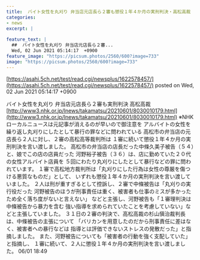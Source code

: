```yaml
---
title:  バイト女性を丸刈り 弁当店元店長ら２審も懲役１年４か月の実刑判決・高松高裁 
categories:
- news
excerpt: |
  
feature_text: |
  ##  バイト女性を丸刈り 弁当店元店長ら２審...
  Wed, 02 Jun 2021 05:14:17  +0900
feature_image: "https://picsum.photos/2560/600?image=733"
image: "https://picsum.photos/2560/600?image=733"
---
```


[https://asahi.5ch.net/test/read.cgi/newsplus/1622578457/](https://asahi.5ch.net/test/read.cgi/newsplus/1622578457/)
posted on Wed, 02 Jun 2021 05:14:17  +0900

<!--more-->

バイト女性を丸刈り 弁当店元店長ら２審も実刑判決 高松高裁 [http://www3.nhk.or.jp/lnews/takamatsu/20210601/8030010179.html](http://www3.nhk.or.jp/lnews/takamatsu/20210601/8030010179.html) ※NHKローカルニュースは元記事が消えるのが早いので御注意を アルバイトの女性を繰り返し丸刈りにしたとして暴行の罪などに問われている 高松市の弁当店の元店長ら２人に対し、２審の高松高等裁判所は １審に続いて懲役１年４か月の実刑判決を言い渡しました。 高松市の弁当店の店長だった中條久美子被告（５４）と、娘でこの店の店員だった 河野裕子被告（３６）は、店に勤めていた２０代の女性アルバイト店員を ５回にわたり丸刈りにしたとして暴行などの罪に問われています。 １審で高松地方裁判所は「丸刈りにした行為は女性の尊厳を傷つける悪質なものだ」として、 いずれも懲役１年４か月の実刑判決を言い渡していました。 ２人は刑が重すぎるとして控訴し、２審で中條被告は「丸刈りの実行役だった 河野被告のほうが刑事責任は重く、被害者も仕事のミスが多かったため全く落ち度がないと言えない」 などと主張し、河野被告も「１審理判決は中條被告から暴力を含む 強い指導を求められていたことを考慮していない」などと主張していました。 ３１日の２審の判決で、高松高裁の杉山愼治裁判長は、中條被告の主張について 「バリカンを用意したのだから刑事責任に差はなく、被害者への暴行などは 指導とは評価できないストレスの発散だった」と指摘しました。 また、河野被告についても「被害者の行動を強く支配していた」と指摘し、 １審に続いて、２人に懲役１年４か月の実刑判決を言い渡しました。 06/01 18:49
